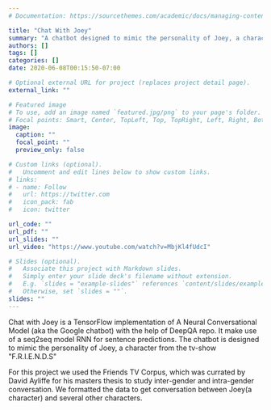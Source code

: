 ```yaml
---
# Documentation: https://sourcethemes.com/academic/docs/managing-content/

title: "Chat With Joey"
summary: "A chatbot designed to mimic the personality of Joey, a character from the tv-show "F.R.I.E.N.D.S" "
authors: []
tags: []
categories: []
date: 2020-06-08T00:15:50-07:00

# Optional external URL for project (replaces project detail page).
external_link: ""

# Featured image
# To use, add an image named `featured.jpg/png` to your page's folder.
# Focal points: Smart, Center, TopLeft, Top, TopRight, Left, Right, BottomLeft, Bottom, BottomRight.
image:
  caption: ""
  focal_point: ""
  preview_only: false

# Custom links (optional).
#   Uncomment and edit lines below to show custom links.
# links:
# - name: Follow
#   url: https://twitter.com
#   icon_pack: fab
#   icon: twitter

url_code: ""
url_pdf: ""
url_slides: ""
url_video: "https://www.youtube.com/watch?v=MbjKl4fUdcI"

# Slides (optional).
#   Associate this project with Markdown slides.
#   Simply enter your slide deck's filename without extension.
#   E.g. `slides = "example-slides"` references `content/slides/example-slides.md`.
#   Otherwise, set `slides = ""`.
slides: ""
---
```


Chat with Joey is a TensorFlow implementation of A Neural Conversational Model (aka the Google chatbot) with the help of DeepQA repo. It make use of a seq2seq model RNN for sentence predictions. The chatbot is designed to mimic the personality of Joey, a character from the tv-show "F.R.I.E.N.D.S" 

For this project we used the Friends TV Corpus, which was currated by David Ayliffe for his masters thesis to study inter-gender and intra-gender conversation. We formatted the data to get conversation between Joey(a character) and several other characters.